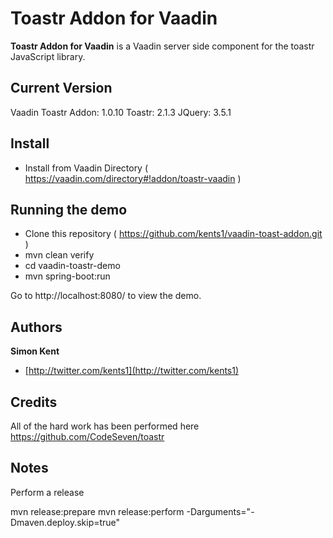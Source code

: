 # Toastr Addon for Vaadin
**Toastr Addon for Vaadin** is a Vaadin server side component for the toastr JavaScript library.

## Current Version
Vaadin Toastr Addon: 1.0.10
Toastr: 2.1.3
JQuery: 3.5.1

## Install

- Install from Vaadin Directory ( https://vaadin.com/directory#!addon/toastr-vaadin )

## Running the demo

- Clone this repository ( https://github.com/kents1/vaadin-toast-addon.git )
- mvn clean verify
- cd vaadin-toastr-demo
- mvn spring-boot:run

Go to http://localhost:8080/ to view the demo.

## Authors
**Simon Kent**

+ [http://twitter.com/kents1](http://twitter.com/kents1)

## Credits
All of the hard work has been performed here https://github.com/CodeSeven/toastr

## Notes

Perform a release

mvn release:prepare
mvn release:perform -Darguments="-Dmaven.deploy.skip=true"